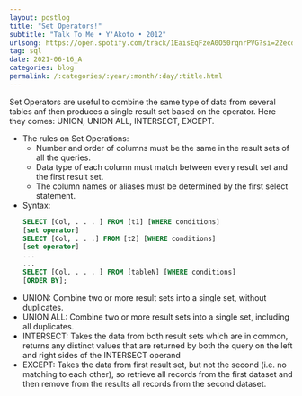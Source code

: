```yaml
---
layout: postlog
title: "Set Operators!"
subtitle: "Talk To Me • Y'Akoto • 2012"
urlsong: https://open.spotify.com/track/1EaisEqFzeA0O50rqnrPVG?si=22ecde7daad24dd6
tag: sql
date: 2021-06-16_A
categories: blog
permalink: /:categories/:year/:month/:day/:title.html
---
```


Set Operators are useful to combine the same type of data from several tables anf then produces a single result set based on the operator.  Here they comes: UNION, UNION ALL, INTERSECT, EXCEPT.
- The rules on Set Operations:
    - Number and  order of columns must be the same in the result sets of all the queries. 
    - Data type of each column must match between every  result set and  the first result set.
    - The column names or aliases must be determined by the first select statement.
- Syntax:
    ```sql
    SELECT [Col, . . . ] FROM [t1] [WHERE conditions]
    [set operator] 
    SELECT [Col, . . .] FROM [t2] [WHERE conditions]
    [set operator]
    ...
    ...
    SELECT [Col, . . . ] FROM [tableN] [WHERE conditions]
    [ORDER BY];
    ```
- UNION: Combine two or more result sets into a single set, without duplicates.   
- UNION ALL: Combine two or more result sets into a single set, including all duplicates.
- INTERSECT: Takes the data from both result sets which are in common, returns any distinct values that are returned by both the query on the left and right sides of the INTERSECT operand
- EXCEPT: Takes the data from first result set, but not the second (i.e. no matching to each other), so retrieve all records from the first dataset and then remove from the results all records from the second dataset. 
